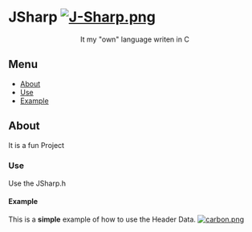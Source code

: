 # JSharp [![J-Sharp.png](https://i.postimg.cc/mrbHydGn/J-Sharp.png)](https://postimg.cc/yDbxVyxh)
<p align="center"> It my "own" language writen in C
    <br> 
</p>

## Menu
- [About](#about)
- [Use](#use)
- [Example](#example)

## About <a name = "about"></a>
It is a fun Project

### Use
Use the JSharp.h

#### Example
This is a **simple** example of how to use the Header Data.
[![carbon.png](https://i.postimg.cc/Vsjzzztj/carbon.png)](https://postimg.cc/qgMPLVjR)
